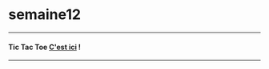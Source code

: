 # semaine12

----------------------------------------

#### Tic Tac Toe [C'est ici](https://preview.c9users.io/did75_18/semaine12/index.html?_c9_id=livepreview0&_c9_host=https://ide.c9.io) !

---------------------------------------